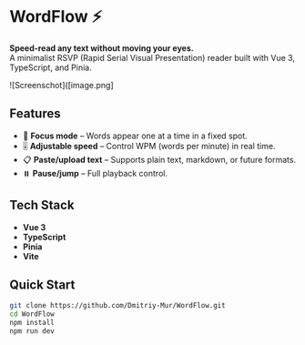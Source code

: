 # WordFlow ⚡

**Speed-read any text without moving your eyes.**  
A minimalist RSVP (Rapid Serial Visual Presentation) reader built with Vue 3, TypeScript, and Pinia.


![Screenschot]([image.png]

## Features

- 📌 **Focus mode** – Words appear one at a time in a fixed spot.
- 🎚️ **Adjustable speed** – Control WPM (words per minute) in real time.
- 📋 **Paste/upload text** – Supports plain text, markdown, or future formats.
- ⏸️ **Pause/jump** – Full playback control.

## Tech Stack

- **Vue 3**
- **TypeScript**
- **Pinia**
- **Vite**

## Quick Start

```bash
git clone https://github.com/Dmitriy-Mur/WordFlow.git
cd WordFlow
npm install
npm run dev
```
